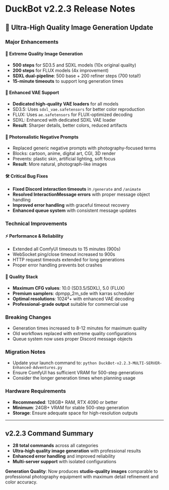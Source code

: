 # DuckBot v2.2.3 Release Notes

## 🚀 Ultra-High Quality Image Generation Update

### Major Enhancements

#### 🎨 **Extreme Quality Image Generation**
- **500 steps** for SD3.5 and SDXL models (10x original quality)
- **200 steps** for FLUX models (4x improvement)
- **SDXL dual-pipeline**: 500 base + 200 refiner steps (700 total!)
- **15-minute timeouts** to support long generation times

#### 🔧 **Enhanced VAE Support**
- **Dedicated high-quality VAE loaders** for all models
- SD3.5: Uses `sdxl_vae.safetensors` for better color reproduction
- FLUX: Uses `ae.safetensors` for FLUX-optimized decoding
- SDXL: Enhanced with dedicated SDXL VAE loader
- **Result**: Sharper details, better colors, reduced artifacts

#### 📸 **Photorealistic Negative Prompts**
- Replaced generic negative prompts with photography-focused terms
- Blocks: cartoon, anime, digital art, CGI, 3D render
- Prevents: plastic skin, artificial lighting, soft focus
- **Result**: More natural, photograph-like images

#### 🛠️ **Critical Bug Fixes**
- **Fixed Discord interaction timeouts** in `/generate` and `/animate`
- **Resolved InteractionMessage errors** with proper message object handling
- **Improved error handling** with graceful timeout recovery
- **Enhanced queue system** with consistent message updates

### Technical Improvements

#### ⚡ **Performance & Reliability**
- Extended all ComfyUI timeouts to 15 minutes (900s)
- WebSocket ping/close timeout increased to 900s
- HTTP request timeouts extended for long generations
- Proper error handling prevents bot crashes

#### 🎯 **Quality Stack**
- **Maximum CFG values**: 10.0 (SD3.5/SDXL), 5.0 (FLUX)
- **Premium samplers**: dpmpp_2m_sde with karras scheduler
- **Optimal resolutions**: 1024²+ with enhanced VAE decoding
- **Professional-grade output** suitable for commercial use

### Breaking Changes
- Generation times increased to 8-12 minutes for maximum quality
- Old workflows replaced with extreme quality configurations
- Queue system now uses proper Discord message objects

### Migration Notes
- Update your launch command to: `python DuckBot-v2.2.3-MULTI-SERVER-Enhanced-Adventures.py`
- Ensure ComfyUI has sufficient VRAM for 500-step generations
- Consider the longer generation times when planning usage

### Hardware Requirements
- **Recommended**: 128GB+ RAM, RTX 4090 or better
- **Minimum**: 24GB+ VRAM for stable 500-step generation
- **Storage**: Ensure adequate space for high-resolution outputs

---

## v2.2.3 Command Summary
- **28 total commands** across all categories
- **Ultra-high quality image generation** with professional results
- **Enhanced error handling** and improved reliability
- **Multi-server support** with isolated configurations

**Generation Quality**: Now produces **studio-quality images** comparable to professional photography equipment with maximum detail refinement and color accuracy.